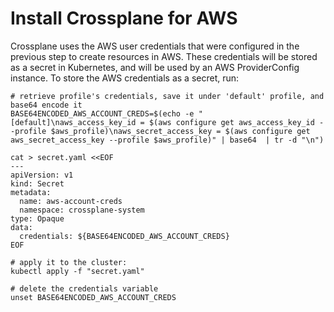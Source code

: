 # Install Crossplane for AWS

Crossplane uses the AWS user credentials that were configured in the previous step to create resources in AWS. These credentials will be stored as a secret in Kubernetes, and will be used by an AWS ProviderConfig instance. To store the AWS credentials as a secret, run:
```
# retrieve profile's credentials, save it under 'default' profile, and base64 encode it
BASE64ENCODED_AWS_ACCOUNT_CREDS=$(echo -e "[default]\naws_access_key_id = $(aws configure get aws_access_key_id --profile $aws_profile)\naws_secret_access_key = $(aws configure get aws_secret_access_key --profile $aws_profile)" | base64  | tr -d "\n")

cat > secret.yaml <<EOF
---
apiVersion: v1
kind: Secret
metadata:
  name: aws-account-creds
  namespace: crossplane-system
type: Opaque
data:
  credentials: ${BASE64ENCODED_AWS_ACCOUNT_CREDS}
EOF

# apply it to the cluster:
kubectl apply -f "secret.yaml"

# delete the credentials variable
unset BASE64ENCODED_AWS_ACCOUNT_CREDS
```